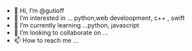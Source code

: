 - 👋 Hi, I’m @gutioff
- 👀 I’m interested in ... python,web develoopment, c++ , swift
- 🌱 I’m currently learning ...python, javascript
- 💞️ I’m looking to collaborate on ...
- 📫 How to reach me ...

<!---
gutioff/gutioff is a ✨ special ✨ repository because its `README.md` (this file) appears on your GitHub profile.
You can click the Preview link to take a look at your changes.
--->
